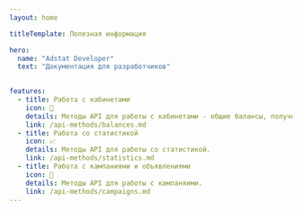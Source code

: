```yaml
---
layout: home

titleTemplate: Полезная информация

hero:
  name: "Adstat Developer"
  text: "Документация для разработчиков"
  

features:
  - title: Работа с кабинетами
    icon: 🔑
    details: Методы API для работы с кабинетами - общие балансы, получение кабинетов.
    link: /api-methods/balances.md
  - title: Работа со статистикой
    icon: 📈
    details: Методы API для работы со статистикой.
    link: /api-methods/statistics.md
  - title: Работа с кампаниями и объявлениями
    icon: 📣
    details: Методы API для работы с кампаняими.
    link: /api-methods/campaigns.md
---
```


